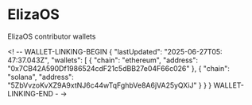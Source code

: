 # ElizaOS
ElizaOS contributor wallets

<! -- WALLET-LINKING-BEGIN
{
"lastUpdated": "2025-06-27T05: 47:37.043Z",
"wallets": [
{
"chain": 
"ethereum",
"address": "0x7CB42A590Df1986524cdF21c5dBB27e04F66c026"
},
{
"chain": "solana",
"address": "5ZbVvzoKvXZ9A9xtNJ6c44wTqFghbVe8A6jVA25yQXiJ"
}
}
}
WALLET-LINKING-END - ->
